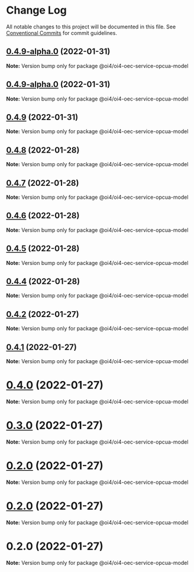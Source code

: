 # Change Log

All notable changes to this project will be documented in this file.
See [Conventional Commits](https://conventionalcommits.org) for commit guidelines.

## [0.4.9-alpha.0](https://github.com/OI4/oi4-service/compare/@oi4/oi4-oec-service-opcua-model@0.4.8...@oi4/oi4-oec-service-opcua-model@0.4.9-alpha.0) (2022-01-31)

**Note:** Version bump only for package @oi4/oi4-oec-service-opcua-model





## [0.4.9-alpha.0](https://github.com/OI4/oi4-service/compare/@oi4/oi4-oec-service-opcua-model@0.4.8...@oi4/oi4-oec-service-opcua-model@0.4.9-alpha.0) (2022-01-31)

**Note:** Version bump only for package @oi4/oi4-oec-service-opcua-model





## [0.4.9](https://github.com/OI4/oi4-service/compare/@oi4/oi4-oec-service-opcua-model@0.4.8...@oi4/oi4-oec-service-opcua-model@0.4.9) (2022-01-31)

**Note:** Version bump only for package @oi4/oi4-oec-service-opcua-model





## [0.4.8](https://github.com/OI4/oi4-service/compare/@oi4/oi4-oec-service-opcua-model@0.4.7...@oi4/oi4-oec-service-opcua-model@0.4.8) (2022-01-28)

**Note:** Version bump only for package @oi4/oi4-oec-service-opcua-model





## [0.4.7](https://github.com/OI4/oi4-service/compare/@oi4/oi4-oec-service-opcua-model@0.4.6...@oi4/oi4-oec-service-opcua-model@0.4.7) (2022-01-28)

**Note:** Version bump only for package @oi4/oi4-oec-service-opcua-model





## [0.4.6](https://github.com/OI4/oi4-service/compare/@oi4/oi4-oec-service-opcua-model@0.4.5...@oi4/oi4-oec-service-opcua-model@0.4.6) (2022-01-28)

**Note:** Version bump only for package @oi4/oi4-oec-service-opcua-model





## [0.4.5](https://github.com/OI4/oi4-service/compare/@oi4/oi4-oec-service-opcua-model@0.4.4...@oi4/oi4-oec-service-opcua-model@0.4.5) (2022-01-28)

**Note:** Version bump only for package @oi4/oi4-oec-service-opcua-model





## [0.4.4](https://github.com/OI4/oi4-service/compare/@oi4/oi4-oec-service-opcua-model@0.4.2...@oi4/oi4-oec-service-opcua-model@0.4.4) (2022-01-28)

**Note:** Version bump only for package @oi4/oi4-oec-service-opcua-model





## [0.4.2](https://github.com/OI4/oi4-service/compare/@oi4/oi4-oec-service-opcua-model@0.4.1...@oi4/oi4-oec-service-opcua-model@0.4.2) (2022-01-27)

**Note:** Version bump only for package @oi4/oi4-oec-service-opcua-model





## [0.4.1](https://github.com/OI4/oi4-service/compare/@oi4/oi4-oec-service-opcua-model@0.4.0...@oi4/oi4-oec-service-opcua-model@0.4.1) (2022-01-27)

**Note:** Version bump only for package @oi4/oi4-oec-service-opcua-model





# [0.4.0](https://github.com/OI4/oi4-service/compare/@oi4/oi4-oec-service-opcua-model@0.3.0...@oi4/oi4-oec-service-opcua-model@0.4.0) (2022-01-27)

**Note:** Version bump only for package @oi4/oi4-oec-service-opcua-model





# [0.3.0](https://github.com/OI4/oi4-service/compare/@oi4/oi4-oec-service-opcua-model@0.2.0...@oi4/oi4-oec-service-opcua-model@0.3.0) (2022-01-27)

**Note:** Version bump only for package @oi4/oi4-oec-service-opcua-model





# [0.2.0](https://github.com/OI4/oi4-service/compare/@oi4/oi4-oec-service-opcua-model@0.2.0...@oi4/oi4-oec-service-opcua-model@0.2.0) (2022-01-27)

**Note:** Version bump only for package @oi4/oi4-oec-service-opcua-model





# [0.2.0](https://github.com/OI4/oi4-service/compare/@oi4/oi4-oec-service-opcua-model@0.2.0...@oi4/oi4-oec-service-opcua-model@0.2.0) (2022-01-27)

**Note:** Version bump only for package @oi4/oi4-oec-service-opcua-model





# 0.2.0 (2022-01-27)

**Note:** Version bump only for package @oi4/oi4-oec-service-opcua-model
